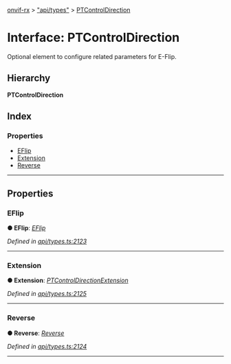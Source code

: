 [onvif-rx](../README.md) > ["api/types"](../modules/_api_types_.md) > [PTControlDirection](../interfaces/_api_types_.ptcontroldirection.md)

# Interface: PTControlDirection

Optional element to configure related parameters for E-Flip.

## Hierarchy

**PTControlDirection**

## Index

### Properties

* [EFlip](_api_types_.ptcontroldirection.md#eflip)
* [Extension](_api_types_.ptcontroldirection.md#extension)
* [Reverse](_api_types_.ptcontroldirection.md#reverse)

---

## Properties

<a id="eflip"></a>

###  EFlip

**● EFlip**: *[EFlip](_api_types_.eflip.md)*

*Defined in [api/types.ts:2123](https://github.com/patrickmichalina/onvif-rx/blob/d62cee9/src/api/types.ts#L2123)*

___
<a id="extension"></a>

###  Extension

**● Extension**: *[PTControlDirectionExtension](_api_types_.ptcontroldirectionextension.md)*

*Defined in [api/types.ts:2125](https://github.com/patrickmichalina/onvif-rx/blob/d62cee9/src/api/types.ts#L2125)*

___
<a id="reverse"></a>

###  Reverse

**● Reverse**: *[Reverse](_api_types_.reverse.md)*

*Defined in [api/types.ts:2124](https://github.com/patrickmichalina/onvif-rx/blob/d62cee9/src/api/types.ts#L2124)*

___

